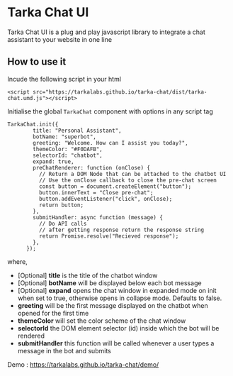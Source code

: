 # Tarka Chat UI

Tarka Chat UI is a plug and play javascript library to integrate a chat assistant to your website in one line

## How to use it

Incude the following script in your html

`<script src="https://tarkalabs.github.io/tarka-chat/dist/tarka-chat.umd.js"></script>`

Initialise the global `TarkaChat` component with options in any script tag

```
TarkaChat.init({
        title: "Personal Assistant",
        botName: "superbot",
        greeting: "Welcome. How can I assist you today?",
        themeColor: "#F0DAFB",
        selectorId: "chatbot",
        expand: true,
        preChatRenderer: function (onClose) {
          // Return a DOM Node that can be attached to the chatbot UI
          // Use the onClose callback to close the pre-chat screen
          const button = document.createElement("button");
          button.innerText = "Close pre-chat";
          button.addEventListener("click", onClose);
          return button;
        },
        submitHandler: async function (message) {
          // Do API calls
          // after getting response return the response string
          return Promise.resolve("Recieved response");
        },
      });
```

where,

- [Optional] **title** is the title of the chatbot window
- [Optional] **botName** will be displayed below each bot message
- [Optional] **expand** opens the chat window in expanded mode on init when set to true, otherwise opens in collapse mode. Defaults to false.
- **greeting** will be the first message displayed on the chatbot when opened for the first time
- **themeColor** will set the color scheme of the chat window
- **selectorId** the DOM element selector (id) inside which the bot will be rendered
- **submitHandler** this function will be called whenever a user types a message in the bot and submits

Demo : https://tarkalabs.github.io/tarka-chat/demo/

